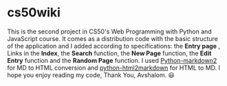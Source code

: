# cs50wiki
This is the second project in CS50's Web Programming with Python and JavaScript course.
It comes as a distribution code with the basic structure of the application and I added according to specifications:
the  **Entry page** , Links in the **Index**, the **Search** function, the **New Page** function,  the **Edit Entry** function and the **Random Page** function.
I used [Python-markdown2](https://github.com/trentm/python-markdown2) for MD to HTML conversion and [python-html2markdown](https://pypi.org/project/html2markdown/) for HTML to MD.
I hope you enjoy reading my code, 
Thank You,
Avshalom. :smiley:
